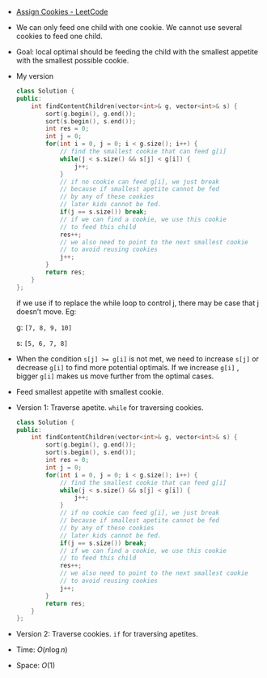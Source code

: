 - [Assign Cookies - LeetCode](https://leetcode.com/problems/assign-cookies/description/)
- We can only feed one child with one cookie. We cannot use several cookies to feed one child.
- Goal: local optimal should be feeding the child with the smallest appetite with the smallest possible cookie.
- My version
    
    ```C++
    class Solution {
    public:
        int findContentChildren(vector<int>& g, vector<int>& s) {
            sort(g.begin(), g.end());
            sort(s.begin(), s.end());
            int res = 0;
            int j = 0;
            for(int i = 0, j = 0; i < g.size(); i++) {
                // find the smallest cookie that can feed g[i]
                while(j < s.size() && s[j] < g[i]) {
                    j++;
                }
                // if no cookie can feed g[i], we just break
                // because if smallest apetite cannot be fed
                // by any of these cookies
                // later kids cannot be fed. 
                if(j == s.size()) break;
                // if we can find a cookie, we use this cookie 
                // to feed this child
                res++;
                // we also need to point to the next smallest cookie
                // to avoid reusing cookies
                j++;
            }
            return res;
        }
    };
    ```
    
    if we use if to replace the while loop to control j, there may be case that j doesn’t move. Eg:
    
    g: `[7, 8, 9, 10]`
    
    s: `[5, 6, 7, 8]`
    
- When the condition `s[j] >= g[i]` is not met, we need to increase `s[j]` or decrease `g[i]` to find more potential optimals. If we increase `g[i]` , bigger `g[i]` makes us move further from the optimal cases.
- Feed smallest appetite with smallest cookie. 
- Version 1: Traverse apetite. `while` for traversing cookies. 
    
    ```C++
    class Solution {
    public:
        int findContentChildren(vector<int>& g, vector<int>& s) {
            sort(g.begin(), g.end());
            sort(s.begin(), s.end());
            int res = 0;
            int j = 0;
            for(int i = 0, j = 0; i < g.size(); i++) {
                // find the smallest cookie that can feed g[i]
                while(j < s.size() && s[j] < g[i]) {
                    j++;
                }
                // if no cookie can feed g[i], we just break
                // because if smallest apetite cannot be fed
                // by any of these cookies
                // later kids cannot be fed. 
                if(j == s.size()) break;
                // if we can find a cookie, we use this cookie 
                // to feed this child
                res++;
                // we also need to point to the next smallest cookie
                // to avoid reusing cookies
                j++;
            }
            return res;
        }
    };
    ```

- Version 2: Traverse cookies. `if` for traversing apetites.

    
- Time: $O(n\log n)$﻿
- Space: $O(1)$